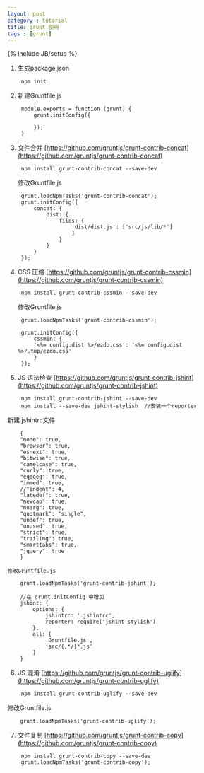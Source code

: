 ```yaml
---
layout: post
category : tutorial
title: grunt 使用
tags : [grunt]
---
```

{% include JB/setup %}
 
1. 生成package.json
 
        npm init

2. 新建Gruntfile.js

        module.exports = function (grunt) {
            grunt.initConfig({
            
            });
        }

3. 文件合并 [https://github.com/gruntjs/grunt-contrib-concat](https://github.com/gruntjs/grunt-contrib-concat)
    
        npm install grunt-contrib-concat --save-dev
    修改Gruntfile.js

        grunt.loadNpmTasks('grunt-contrib-concat');
        grunt.initConfig({
            concat: {
                dist: {
                    files: {
                        'dist/dist.js': ['src/js/lib/*']
                        ]
                    }
                }
            }
        });

4. CSS 压缩 [https://github.com/gruntjs/grunt-contrib-cssmin](https://github.com/gruntjs/grunt-contrib-cssmin)
 
        npm install grunt-contrib-cssmin --save-dev
    修改Gruntfile.js

        grunt.loadNpmTasks('grunt-contrib-cssmin');
        
        grunt.initConfig({
            cssmin: {
            '<%= config.dist %>/ezdo.css': '<%= config.dist %>/.tmp/ezdo.css'
            }
        });
        

5. JS 语法检查 [https://github.com/gruntjs/grunt-contrib-jshint](https://github.com/gruntjs/grunt-contrib-jshint)
    
        npm install grunt-contrib-jshint --save-dev
        npm install --save-dev jshint-stylish  //安装一个reporter
新建.jshintrc文件

        {
        "node": true,
        "browser": true,
        "esnext": true,
        "bitwise": true,
        "camelcase": true,
        "curly": true,
        "eqeqeq": true,
        "immed": true,
        //"indent": 4,
        "latedef": true,
        "newcap": true,
        "noarg": true,
        "quotmark": "single",
        "undef": true,
        "unused": true,
        "strict": true,
        "trailing": true,
        "smarttabs": true,
        "jquery": true
        }

    修改Gruntfile.js
    
        grunt.loadNpmTasks('grunt-contrib-jshint');

        //在 grunt.initConfig 中增加
        jshint: {
            options: {
                jshintrc: '.jshintrc',
                reporter: require('jshint-stylish')
            },
            all: [
                'Gruntfile.js',
                'src/{,*/}*.js'
            ]
        }


6. JS 混淆 [https://github.com/gruntjs/grunt-contrib-uglify](https://github.com/gruntjs/grunt-contrib-uglify)
 
        npm install grunt-contrib-uglify --save-dev
 修改Gruntfile.js

        grunt.loadNpmTasks('grunt-contrib-uglify');
        

7. 文件复制 [https://github.com/gruntjs/grunt-contrib-copy](https://github.com/gruntjs/grunt-contrib-copy)
 
        npm install grunt-contrib-copy --save-dev
        grunt.loadNpmTasks('grunt-contrib-copy');
